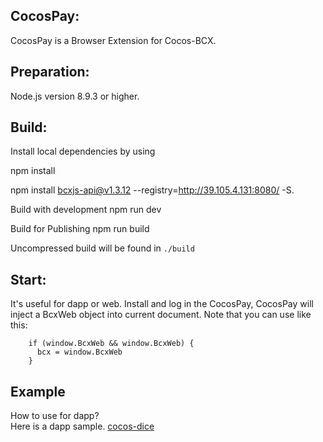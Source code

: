 ## CocosPay:

CocosPay is a Browser Extension for Cocos-BCX.

## Preparation:

Node.js version 8.9.3 or higher.

## Build:

Install local dependencies by using 

npm install

npm install bcxjs-api@v1.3.12 --registry=http://39.105.4.131:8080/ -S. 

Build with development 
npm run dev 

Build for Publishing 
npm run build

Uncompressed build will be found in `./build`

## Start:

It's useful for dapp or web.
Install and log in the CocosPay,
CocosPay will inject a BcxWeb object into current document.
Note that you can use like this:

        if (window.BcxWeb && window.BcxWeb) {
          bcx = window.BcxWeb
        }

## Example

How to use for dapp?  
Here is a dapp sample. [cocos-dice](https://github.com/Cocos-BCX/cocos-dice)
